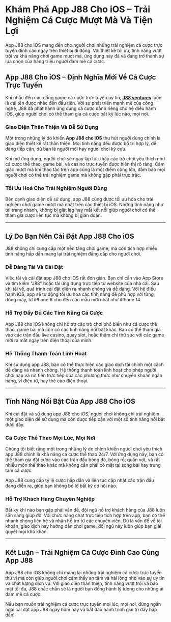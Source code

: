 # Khám Phá App J88 Cho iOS – Trải Nghiệm Cá Cược Mượt Mà Và Tiện Lợi

App J88 cho iOS mang đến cho người chơi những trải nghiệm cá cược trực tuyến đỉnh cao ngay trên thiết bị di động. Với thiết kế tối ưu, tính năng vượt trội và khả năng chơi game mượt mà, ứng dụng này đã và đang trở thành sự lựa chọn của hàng triệu người đam mê cá cược.

## App J88 Cho iOS – Định Nghĩa Mới Về Cá Cược Trực Tuyến

Khi nhắc đến các cổng game cá cược trực tuyến uy tín, **[J88 ventures](https://j88.ventures)** luôn là cái tên được nhắc đến đầu tiên. Với sự phát triển mạnh mẽ của công nghệ, J88 đã phát hành ứng dụng cá cược dành riêng cho hệ điều hành iOS, giúp người chơi có thể tham gia cá cược bất kỳ lúc nào, mọi nơi.

### Giao Diện Thân Thiện Và Dễ Sử Dụng

Một trong những lý do khiến **App J88 cho iOS** thu hút người dùng chính là giao diện thiết kế rất thân thiện. Mọi tính năng đều được bố trí hợp lý, dễ dàng tiếp cận, dù bạn là người mới hay người chơi kỳ cựu.

Khi mở ứng dụng, người chơi sẽ ngay lập tức thấy các trò chơi yêu thích như cá cược thể thao, game bài, và casino trực tuyến được hiển thị rõ ràng. Cảm giác mượt mà khi thao tác trên app cũng là một điểm cộng lớn, đảm bảo mọi người chơi có thể trải nghiệm game mà không gặp phải trục trặc.

### Tối Ưu Hoá Cho Trải Nghiệm Người Dùng

Bên cạnh giao diện dễ sử dụng, app J88 cũng được tối ưu hóa cho trải nghiệm chơi game mượt mà nhất trên các thiết bị iOS. Những tính năng như tải trang nhanh, không bị giật lag hay mất kết nối giúp người chơi có thể tham gia cược liên tục mà không bị gián đoạn.

---

## Lý Do Bạn Nên Cài Đặt App J88 Cho iOS

J88 không chỉ cung cấp một nền tảng chơi game, mà còn tích hợp nhiều tính năng hấp dẫn mang lại trải nghiệm đẳng cấp cho người chơi.

### Dễ Dàng Tải Và Cài Đặt

Việc tải và cài đặt app J88 cho iOS rất đơn giản. Bạn chỉ cần vào App Store và tìm kiếm "J88" hoặc tải ứng dụng trực tiếp từ website của nhà cái. Sau khi tải về, quá trình cài đặt diễn ra nhanh chóng và dễ dàng. Với hệ điều hành iOS, app sẽ tự động tối ưu hóa các tính năng để phù hợp với từng dòng máy, từ iPhone 6 cho đến các mẫu mới nhất như iPhone 14.

### Hỗ Trợ Đầy Đủ Các Tính Năng Cá Cược

App J88 cho iOS không chỉ hỗ trợ các trò chơi phổ biến như cá cược thể thao, game bài mà còn có các tính năng nổi bật khác. Bạn có thể tham gia vào các trận đấu live casino, quay slot, hoặc thậm chí thử sức với các game mới ra mắt ngay trên điện thoại của mình.

### Hệ Thống Thanh Toán Linh Hoạt

Khi sử dụng app J88, bạn có thể thực hiện các giao dịch tài chính một cách dễ dàng và nhanh chóng. Hệ thống thanh toán linh hoạt cho phép người chơi nạp và rút tiền trực tiếp qua các phương thức như chuyển khoản ngân hàng, ví điện tử, hay thẻ cào điện thoại.

---

## Tính Năng Nổi Bật Của App J88 Cho iOS

Khi cài đặt và sử dụng app J88 cho iOS, người chơi không chỉ trải nghiệm một giao diện dễ sử dụng mà còn được tiếp cận với một số tính năng nổi bật dưới đây.

### Cá Cược Thể Thao Mọi Lúc, Mọi Nơi

Chúng tôi biết rằng một trong những lý do chính khiến người chơi yêu thích app J88 chính là khả năng cá cược thể thao 24/7. Với ứng dụng này, bạn có thể tham gia đặt cược vào các trận đấu bóng đá, bóng rổ, quần vợt, và rất nhiều môn thể thao khác mà không cần phải có mặt tại sòng bài hay trung tâm cá cược.

App J88 cung cấp tỷ lệ cược hấp dẫn và liên tục cập nhật các trận đấu đang diễn ra, giúp bạn không bỏ lỡ bất kỳ cơ hội nào.

### Hỗ Trợ Khách Hàng Chuyên Nghiệp

Bất kỳ khi nào bạn gặp phải vấn đề, đội ngũ hỗ trợ khách hàng của J88 luôn sẵn sàng giúp đỡ. Với chức năng chat trực tiếp tích hợp trên app, bạn có thể nhanh chóng liên hệ và nhận hỗ trợ từ các chuyên viên. Dù là vấn đề về tài khoản, giao dịch hay hướng dẫn chơi game, đội ngũ này luôn giúp bạn giải quyết mọi khó khăn.

---

## Kết Luận – Trải Nghiệm Cá Cược Đỉnh Cao Cùng App J88

App J88 cho iOS không chỉ mang lại những trải nghiệm cá cược trực tuyến thú vị mà còn giúp người chơi cảm thấy an tâm và hài lòng nhờ vào sự uy tín và chất lượng dịch vụ. Với giao diện thân thiện, tính năng vượt trội và bảo mật tối đa, J88 chắc chắn sẽ là người bạn đồng hành lý tưởng cho những ai đam mê cá cược.

Nếu bạn muốn trải nghiệm cá cược trực tuyến mọi lúc, mọi nơi, đừng ngần ngại cài đặt app J88 ngay hôm nay và bắt đầu hành trình giải trí đầy hấp dẫn!